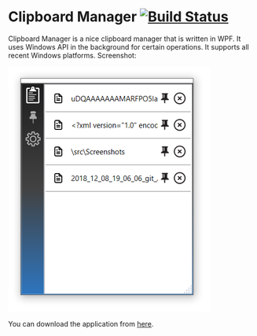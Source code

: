 # Clipboard Manager [![Build Status](https://dev.azure.com/burachuhadar/ClipboardManager/_apis/build/status/BuraChuhadar.ClipboardManager?branchName=master)](https://dev.azure.com/burachuhadar/ClipboardManager/_build/latest?definitionId=1?branchName=master)


Clipboard Manager is a nice clipboard manager that is written in WPF. It uses Windows API in the background for certain operations. It supports all recent Windows platforms. Screenshot:

![Screenshot](src/Screenshots/2018_12_08_19_06_06_git_Add_images_to_README.md_on_GitHub_Stack_Overflow.png "Title")


You can download the application from [here](https://github.com/BuraChuhadar/ClipboardManager/releases/tag/1.0.4).
